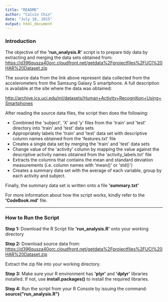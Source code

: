 ```yaml
---
title: "README"
author: "Calvin Chin"
date: "July 18, 2015"
output: html_document
---
```


### Introduction

The objective of the **'run_analysis.R'** script is to prepare tidy data by extracting and merging the data sets obtained from: https://d396qusza40orc.cloudfront.net/getdata%2Fprojectfiles%2FUCI%20HAR%20Dataset.zip

The source data from the link above represent data collected from the accelerometers from the Samsung Galaxy S smartphone. A full description is available at the site where the data was obtained: 

http://archive.ics.uci.edu/ml/datasets/Human+Activity+Recognition+Using+Smartphones


After reading the source data files, the script then does the following:

* Combined the 'subject', 'X' and 'y' files from the 'train' and 'test' directory into 'train' and 'test' data sets
* Appropriately labels the 'train' and 'test' data set with descriptive column names obtained from the 'features.txt' file
* Creates a single data set by merging the 'train' and 'test' data sets 
* Change value of the 'activity' column by mapping the value against the descriptive activity names obtained from the 'activity_labels.txt' file
* Extracts the columns that contains the mean and standard deviation measurements (i.e. column names with 'mean()' or 'std()')
* Creates a summary data set with the average of each variable, group by each activity and subject.

Finally, the summary data set is written onto a file **'summary.txt'**


For more information about how the script works, kindly refer to the **'CodeBook.md'** file.


******
### How to Run the Script

**Step 1:** Download the R Script file **'run_analysis.R'** onto your working directory

**Step 2:** Download source data from: https://d396qusza40orc.cloudfront.net/getdata%2Fprojectfiles%2FUCI%20HAR%20Dataset.zip

Extract the zip file into your working directory.

**Step 3:** Make sure your R environment has **'plyr'** and **'dplyr'** libraries installed. If not, use **install.packages()** to install the required libraries.

**Step 4:** Run the script from your R Console by issuing the command: **source("run_analysis.R")**




